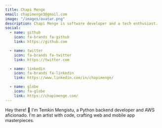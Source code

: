 ```yaml
---
title: Chapi Menge
email: chapimenge3@gmail.com
image: "/images/avatar.png"
description: Chapi Menge is software developer and a tech enthusiast.
social:
  - name: github
    icon: fa-brands fa-github
    link: https://github.com

  - name: twitter
    icon: fa-brands fa-twitter
    link: https://twitter.com

  - name: linkedin
    icon: fa-brands fa-linkedin
    link: https://www.linkedin.com/in/chapimenge/

  - name: globe
    icon: fa-globe
    link: https://chapimenge.com/
---
```


Hey there! 👋 I'm Temkin Mengistu, a Python backend developer and AWS aficionado. I'm an artist with code, crafting web and mobile app masterpieces.
